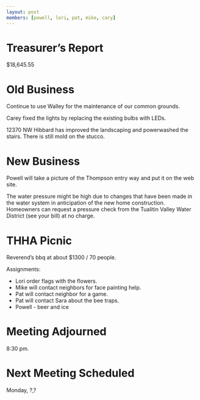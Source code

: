 ```yaml
---
layout: post
members: [powell, lori, pat, mike, cary]
---
```

# Treasurer’s Report
$18,645.55

# Old Business
Continue to use Walley for the maintenance of our common grounds.

Carey fixed the lights by replacing the existing bulbs with LEDs.

12370 NW Hibbard has improved the landscaping and powerwashed the stairs.  There is still mold on the stucco.

# New Business
Powell will take a picture of the Thompson entry way and put it on the web site.  

The water pressure might be high due to changes that have been made in the water system in anticipation of the new home construction.
Homeowners can request a pressure check from the Tualitin Valley Water District (see your bill) at no charge.
# THHA Picnic
Reverend’s bbq at about $1300 / 70 people.

Assignments:
* Lori order flags with the flowers.
* Mike will contact neighbors for face painting help.
* Pat will contact neighbor for a game.
* Pat will contact Sara about the bee traps.
* Powell - beer and ice

# Meeting Adjourned
8:30 pm.

# Next Meeting Scheduled
Monday, ?,?
